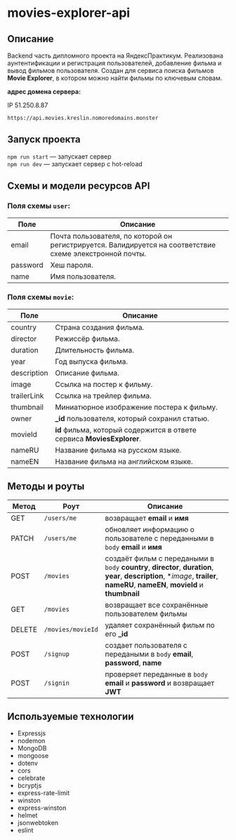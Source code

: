 # movies-explorer-api

## Описание

Backend часть дипломного проекта на ЯндексПрактикум. Реализована аунтентификации и регистрация пользователей, добавление фильма и вывод фильмов пользователя. 
Создан для сервиса поиска фильмов **Movie Explorer**, в котором можно найти фильмы по ключевым словам.

**адрес домена сервера:**

IP 51.250.8.87

`https://api.movies.kreslin.nomoredomains.monster`

## Запуск проекта

`npm run start` — запускает сервер   
`npm run dev` — запускает сервер с hot-reload

## Схемы и модели ресурсов API

### Поля схемы `user`:

Поле | Описание
-----|------------
email | Почта пользователя, по которой он регистрируется. Валидируется на соответствие схеме элекстронной почты.
password | Хеш пароля.
name | Имя пользователя.

### Поля схемы `movie`:

Поле | Описание
-----|------------
country | Страна создания фильма.
director | Режиссёр фильма.
duration | Длительность фильма. 
year | Год выпуска фильма. 
description | Описание фильма. 
image | Cсылка на постер к фильму. 
trailerLink | Cсылка на трейлер фильма. 
thumbnail | Миниатюрное изображение постера к фильму. 
owner | **_id** пользователя, который сохранил статью.
movieId | **id** фильма, который содержится в ответе сервиса **MoviesExplorer**. 
nameRU | Название фильма на русском языке. 
nameEN | Название фильма на английском языке. 

## Методы и роуты

Метод | Роут | Описание
----- |------|---------
GET | `/users/me` | возвращает **email** и **имя**
PATCH | `/users/me` | обновляет информацию о пользователе с переданными в `body` **email** и **имя**
POST | `/movies` | создаёт фильм с передаными в `body` **country**, **director**, **duration**, **year**, **description**, **image*, **trailer**, **nameRU**, **nameEN**, **movieId** и **thumbnail**
GET | `/movies` | возвращает все сохранённые пользователем фильмы
DELETE | `/movies/movieId` | удаляет сохранённый фильм по его **_id**
POST | `/signup` | создает пользователя с передаными в `body` **email**, **password**, **name**
POST | `/signin` | проверяет переданные в `body` **email** и **password** и возвращает **JWT**

## Используемые технологии 

* Expressjs
* nodemon
* MongoDB
* mongoose
* dotenv
* cors
* celebrate
* bcryptjs
* express-rate-limit
* winston
* express-winston
* helmet
* jsonwebtoken
* eslint

